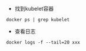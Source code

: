 - 找到kubelet容器

```shell
docker ps | grep kubelet
```

- 查看日志

```shell
docker logs -f --tail=20 xxx
```

